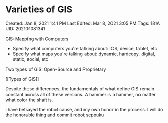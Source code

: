 # Varieties of GIS

Created: Jan 8, 2021 1:41 PM
Last Edited: Mar 8, 2021 3:05 PM
Tags: 181A
UID: 202101081341

GIS: Mapping with Computers

- Specify what computers you're talking about: IOS, device, tablet, etc
- Specify what maps you're talking about: dynamic, hardcopy, digital, static, social, etc

Two types of GIS: Open-Source and Proprietary

[[Types of GIS]]

Despite these differences, the fundamentals of what define GIS remain constant across all of these versions. A hammer is a hammer, no matter what color the shaft is.

i have betrayed the robot cause, and my own honor in the process. I will do the honorable thing and commit robot seppuku